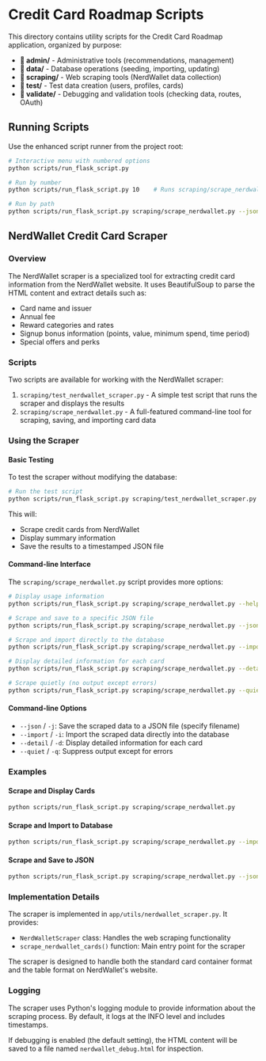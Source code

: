 # Credit Card Roadmap Scripts

This directory contains utility scripts for the Credit Card Roadmap application, organized by purpose:

- **📁 admin/** - Administrative tools (recommendations, management)
- **📁 data/** - Database operations (seeding, importing, updating)
- **📁 scraping/** - Web scraping tools (NerdWallet data collection)
- **📁 test/** - Test data creation (users, profiles, cards)
- **📁 validate/** - Debugging and validation tools (checking data, routes, OAuth)

## Running Scripts

Use the enhanced script runner from the project root:

```bash
# Interactive menu with numbered options
python scripts/run_flask_script.py

# Run by number
python scripts/run_flask_script.py 10    # Runs scraping/scrape_nerdwallet.py

# Run by path
python scripts/run_flask_script.py scraping/scrape_nerdwallet.py --json cards.json
```

## NerdWallet Credit Card Scraper

### Overview

The NerdWallet scraper is a specialized tool for extracting credit card information from the NerdWallet website. It uses BeautifulSoup to parse the HTML content and extract details such as:

- Card name and issuer
- Annual fee
- Reward categories and rates
- Signup bonus information (points, value, minimum spend, time period)
- Special offers and perks

### Scripts

Two scripts are available for working with the NerdWallet scraper:

1. `scraping/test_nerdwallet_scraper.py` - A simple test script that runs the scraper and displays the results
2. `scraping/scrape_nerdwallet.py` - A full-featured command-line tool for scraping, saving, and importing card data

### Using the Scraper

#### Basic Testing

To test the scraper without modifying the database:

```bash
# Run the test script
python scripts/run_flask_script.py scraping/test_nerdwallet_scraper.py
```

This will:
- Scrape credit cards from NerdWallet
- Display summary information
- Save the results to a timestamped JSON file

#### Command-line Interface

The `scraping/scrape_nerdwallet.py` script provides more options:

```bash
# Display usage information
python scripts/run_flask_script.py scraping/scrape_nerdwallet.py --help

# Scrape and save to a specific JSON file
python scripts/run_flask_script.py scraping/scrape_nerdwallet.py --json cards.json

# Scrape and import directly to the database
python scripts/run_flask_script.py scraping/scrape_nerdwallet.py --import

# Display detailed information for each card
python scripts/run_flask_script.py scraping/scrape_nerdwallet.py --detail

# Scrape quietly (no output except errors)
python scripts/run_flask_script.py scraping/scrape_nerdwallet.py --quiet --json cards.json
```

#### Command-line Options

- `--json` / `-j`: Save the scraped data to a JSON file (specify filename)
- `--import` / `-i`: Import the scraped data directly into the database
- `--detail` / `-d`: Display detailed information for each card
- `--quiet` / `-q`: Suppress output except for errors

### Examples

#### Scrape and Display Cards

```bash
python scripts/run_flask_script.py scraping/scrape_nerdwallet.py
```

#### Scrape and Import to Database

```bash
python scripts/run_flask_script.py scraping/scrape_nerdwallet.py --import
```

#### Scrape and Save to JSON

```bash
python scripts/run_flask_script.py scraping/scrape_nerdwallet.py --json nerdwallet_cards.json
```

### Implementation Details

The scraper is implemented in `app/utils/nerdwallet_scraper.py`. It provides:

- `NerdWalletScraper` class: Handles the web scraping functionality
- `scrape_nerdwallet_cards()` function: Main entry point for the scraper

The scraper is designed to handle both the standard card container format and the table format on NerdWallet's website.

### Logging

The scraper uses Python's logging module to provide information about the scraping process. By default, it logs at the INFO level and includes timestamps. 

If debugging is enabled (the default setting), the HTML content will be saved to a file named `nerdwallet_debug.html` for inspection. 